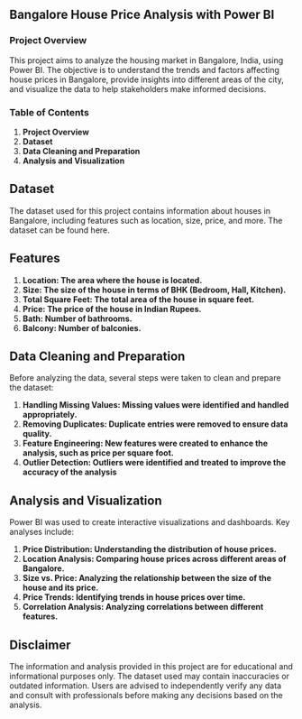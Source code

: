## Bangalore House Price Analysis with Power BI
### Project Overview
This project aims to analyze the housing market in Bangalore, India, using Power BI. 
The objective is to understand the trends and factors affecting house prices in Bangalore, provide insights into different areas of the city, and visualize the data to help stakeholders make informed decisions.
### Table of Contents
1. **Project Overview**
2. **Dataset**
3. **Data Cleaning and Preparation**
4. **Analysis and Visualization**

## Dataset
The dataset used for this project contains information about houses in Bangalore, including features such as location, size, price, and more. The dataset can be found here.
## Features
1) **Location: The area where the house is located.**
2) **Size: The size of the house in terms of BHK (Bedroom, Hall, Kitchen).**
3) **Total Square Feet: The total area of the house in square feet.**
4) **Price: The price of the house in Indian Rupees.**
5) **Bath: Number of bathrooms.**
6) **Balcony: Number of balconies.**

## Data Cleaning and Preparation
Before analyzing the data, several steps were taken to clean and prepare the dataset:
1) **Handling Missing Values: Missing values were identified and handled appropriately.**
2) **Removing Duplicates: Duplicate entries were removed to ensure data quality.**
3) **Feature Engineering: New features were created to enhance the analysis, such as price per square foot.**
4) **Outlier Detection: Outliers were identified and treated to improve the accuracy of the analysis**

## Analysis and Visualization
Power BI was used to create interactive visualizations and dashboards. Key analyses include:

1) **Price Distribution: Understanding the distribution of house prices.**
2) **Location Analysis: Comparing house prices across different areas of Bangalore.**
3) **Size vs. Price: Analyzing the relationship between the size of the house and its price.**
4) **Price Trends: Identifying trends in house prices over time.**
5) **Correlation Analysis: Analyzing correlations between different features.**

## Disclaimer
The information and analysis provided in this project are for educational and informational purposes only. The dataset used may contain inaccuracies or outdated information. 
Users are advised to independently verify any data and consult with professionals before making any decisions based on the analysis.
